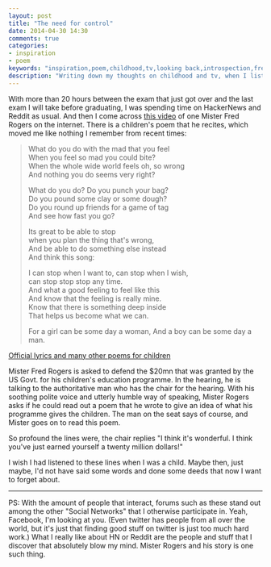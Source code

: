 ```yaml
---
layout: post
title: "The need for control"
date: 2014-04-30 14:30
comments: true
categories: 
- inspiration
- poem
keywords: "inspiration,poem,childhood,tv,looking back,introspection,fred,rogers,mister,neighbourhood"
description: "Writing down my thoughts on childhood and tv, when I listened to this man speak - Mister Fred Rogers"
---
```


With more than 20 hours between the exam that just got over and the last exam I
will take before graduating, I was spending time on HackerNews and Reddit as
usual. And then I come across [this video][1] of one Mister Fred Rogers on the
internet.  There is a children's poem that he recites, which moved me like nothing
I remember from recent times:

> What do you do with the mad that you feel  
> When you feel so mad you could bite?   
> When the whole wide world feels oh, so wrong   
> And nothing you do seems very right?   
> <!-- more -->   
> What do you do? Do you punch your bag?    
> Do you pound some clay or some dough?   
> Do you round up friends for a game of tag   
> And see how fast you go?   
>    
> Its great to be able to stop   
> when you plan the thing that's wrong,   
> And be able to do something else instead    
> And think this song:   
>    
> I can stop when I want to, can stop when I wish,   
> can stop stop stop any time.   
> And what a good feeling to feel like this   
> And know that the feeling is really mine.   
> Know that there is something deep inside   
> That helps us become what we can.  
> 
> For a girl can be some day a woman,
> And a boy can be some day a man.

[Official lyrics and many other poems for children][2]

Mister Fred Rogers is asked to defend the $20mn that was granted by the US Govt.
for his children's education programme. In the hearing, he is talking to the
authoritative man who has the chair for the hearing. With his soothing polite
voice and utterly humble way of speaking, Mister Rogers asks if he could read
out a poem that he wrote to give an idea of what his programme gives the 
children. The man on the seat says of course, and Mister goes on to read this
poem. 

So profound the lines were, the chair replies "I think it's wonderful. I
think you've just earned yourself a twenty million dollars!"

I wish I had listened to these lines when I was a child. Maybe then, just maybe,
I'd not have said some words and done some deeds that now I want to forget
about.

---

PS: With the amount of people that interact, forums such as these stand out
among the other "Social Networks" that I otherwise participate in.  Yeah,
Facebook, I'm looking at you. (Even twitter has people from all over the world,
but it's just that finding good stuff on twitter is just too much hard work.)
What I really like about HN or Reddit are the people and stuff that I discover
that absolutely blow my mind. Mister Rogers and his story is one such thing.

[1]: https://www.youtube.com/watch?v=yXEuEUQIP3Q
[2]: http://pbskids.org/rogers/songLyricsWhatDoYouDo.html 
